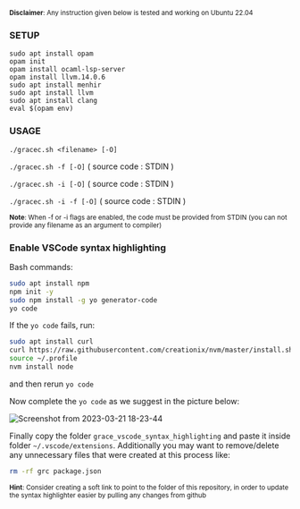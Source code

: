 <sub>**Disclaimer**: Any instruction given below is tested and working on Ubuntu 22.04</sub>

### SETUP

```
sudo apt install opam
opam init
opam install ocaml-lsp-server
opam install llvm.14.0.6
sudo apt install menhir
sudo apt install llvm
sudo apt install clang
eval $(opam env)
```
### USAGE

`./gracec.sh <filename> [-O]`

`./gracec.sh -f [-O]` ( source code : STDIN )

`./gracec.sh -i [-O]` ( source code : STDIN )

`./gracec.sh -i -f [-O]` ( source code : STDIN )

<sub>**Note**: When -f or -i flags are enabled, the code must be provided from STDIN (you can not provide any filename as an argument to compiler)</sub>

### Enable VSCode syntax highlighting

Bash commands:
```bash
sudo apt install npm
npm init -y
sudo npm install -g yo generator-code
yo code
```

If the `yo code` fails, run:
```bash
sudo apt install curl
curl https://raw.githubusercontent.com/creationix/nvm/master/install.sh | bash 
source ~/.profile
nvm install node
```
and then rerun `yo code`

Now complete the `yo code` as we suggest in the picture below:

![Screenshot from 2023-03-21 18-23-44](https://user-images.githubusercontent.com/56654089/226679987-7c045192-9217-4815-95ac-7c8c944826d6.png)


Finally copy the folder `grace_vscode_syntax_highlighting` and paste it inside folder `~/.vscode/extensions`. Additionally you may want to remove/delete any unnecessary files that were created at this process like:
```bash
rm -rf grc package.json
```

<sub>**Hint**: Consider creating a soft link to point to the folder of this repository, in order to update the syntax highlighter easier by pulling any changes from github</sub>
